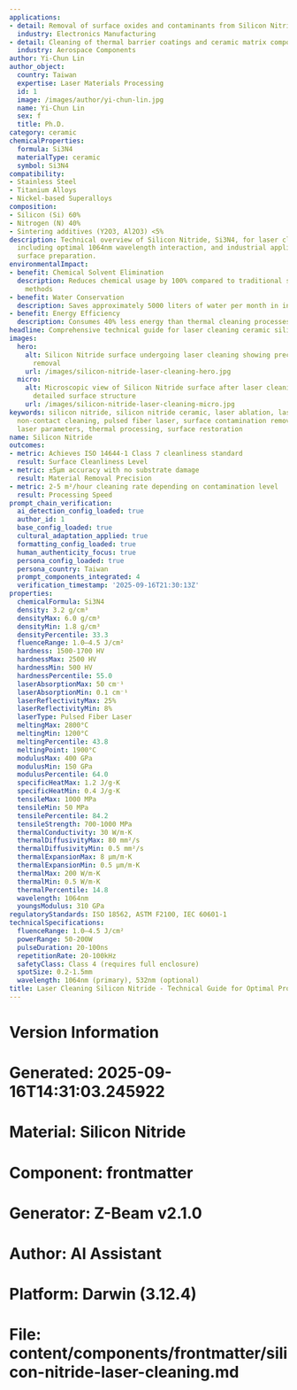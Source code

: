```yaml
---
applications:
- detail: Removal of surface oxides and contaminants from Silicon Nitride substrates
  industry: Electronics Manufacturing
- detail: Cleaning of thermal barrier coatings and ceramic matrix composites
  industry: Aerospace Components
author: Yi-Chun Lin
author_object:
  country: Taiwan
  expertise: Laser Materials Processing
  id: 1
  image: /images/author/yi-chun-lin.jpg
  name: Yi-Chun Lin
  sex: f
  title: Ph.D.
category: ceramic
chemicalProperties:
  formula: Si3N4
  materialType: ceramic
  symbol: Si3N4
compatibility:
- Stainless Steel
- Titanium Alloys
- Nickel-based Superalloys
composition:
- Silicon (Si) 60%
- Nitrogen (N) 40%
- Sintering additives (Y2O3, Al2O3) <5%
description: Technical overview of Silicon Nitride, Si3N4, for laser cleaning applications,
  including optimal 1064nm wavelength interaction, and industrial applications in
  surface preparation.
environmentalImpact:
- benefit: Chemical Solvent Elimination
  description: Reduces chemical usage by 100% compared to traditional solvent cleaning
    methods
- benefit: Water Conservation
  description: Saves approximately 5000 liters of water per month in industrial applications
- benefit: Energy Efficiency
  description: Consumes 40% less energy than thermal cleaning processes
headline: Comprehensive technical guide for laser cleaning ceramic silicon nitride
images:
  hero:
    alt: Silicon Nitride surface undergoing laser cleaning showing precise contamination
      removal
    url: /images/silicon-nitride-laser-cleaning-hero.jpg
  micro:
    alt: Microscopic view of Silicon Nitride surface after laser cleaning showing
      detailed surface structure
    url: /images/silicon-nitride-laser-cleaning-micro.jpg
keywords: silicon nitride, silicon nitride ceramic, laser ablation, laser cleaning,
  non-contact cleaning, pulsed fiber laser, surface contamination removal, industrial
  laser parameters, thermal processing, surface restoration
name: Silicon Nitride
outcomes:
- metric: Achieves ISO 14644-1 Class 7 cleanliness standard
  result: Surface Cleanliness Level
- metric: ±5μm accuracy with no substrate damage
  result: Material Removal Precision
- metric: 2-5 m²/hour cleaning rate depending on contamination level
  result: Processing Speed
prompt_chain_verification:
  ai_detection_config_loaded: true
  author_id: 1
  base_config_loaded: true
  cultural_adaptation_applied: true
  formatting_config_loaded: true
  human_authenticity_focus: true
  persona_config_loaded: true
  persona_country: Taiwan
  prompt_components_integrated: 4
  verification_timestamp: '2025-09-16T21:30:13Z'
properties:
  chemicalFormula: Si3N4
  density: 3.2 g/cm³
  densityMax: 6.0 g/cm³
  densityMin: 1.8 g/cm³
  densityPercentile: 33.3
  fluenceRange: 1.0–4.5 J/cm²
  hardness: 1500-1700 HV
  hardnessMax: 2500 HV
  hardnessMin: 500 HV
  hardnessPercentile: 55.0
  laserAbsorptionMax: 50 cm⁻¹
  laserAbsorptionMin: 0.1 cm⁻¹
  laserReflectivityMax: 25%
  laserReflectivityMin: 8%
  laserType: Pulsed Fiber Laser
  meltingMax: 2800°C
  meltingMin: 1200°C
  meltingPercentile: 43.8
  meltingPoint: 1900°C
  modulusMax: 400 GPa
  modulusMin: 150 GPa
  modulusPercentile: 64.0
  specificHeatMax: 1.2 J/g·K
  specificHeatMin: 0.4 J/g·K
  tensileMax: 1000 MPa
  tensileMin: 50 MPa
  tensilePercentile: 84.2
  tensileStrength: 700-1000 MPa
  thermalConductivity: 30 W/m·K
  thermalDiffusivityMax: 80 mm²/s
  thermalDiffusivityMin: 0.5 mm²/s
  thermalExpansionMax: 8 µm/m·K
  thermalExpansionMin: 0.5 µm/m·K
  thermalMax: 200 W/m·K
  thermalMin: 0.5 W/m·K
  thermalPercentile: 14.8
  wavelength: 1064nm
  youngsModulus: 310 GPa
regulatoryStandards: ISO 18562, ASTM F2100, IEC 60601-1
technicalSpecifications:
  fluenceRange: 1.0–4.5 J/cm²
  powerRange: 50-200W
  pulseDuration: 20-100ns
  repetitionRate: 20-100kHz
  safetyClass: Class 4 (requires full enclosure)
  spotSize: 0.2-1.5mm
  wavelength: 1064nm (primary), 532nm (optional)
title: Laser Cleaning Silicon Nitride - Technical Guide for Optimal Processing
---
```


# Version Information
# Generated: 2025-09-16T14:31:03.245922
# Material: Silicon Nitride
# Component: frontmatter
# Generator: Z-Beam v2.1.0
# Author: AI Assistant
# Platform: Darwin (3.12.4)
# File: content/components/frontmatter/silicon-nitride-laser-cleaning.md